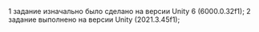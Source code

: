 1 задание изначально было сделано на версии Unity 6 (6000.0.32f1);
2 задание выполнено на версии Unity (2021.3.45f1);
